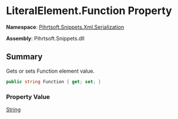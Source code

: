 # LiteralElement\.Function Property

**Namespace**: [Pihrtsoft.Snippets.Xml.Serialization](../../README.md)

**Assembly**: Pihrtsoft\.Snippets\.dll

## Summary

Gets or sets Function element value\.

```csharp
public string Function { get; set; }
```

### Property Value

[String](https://docs.microsoft.com/en-us/dotnet/api/system.string)

